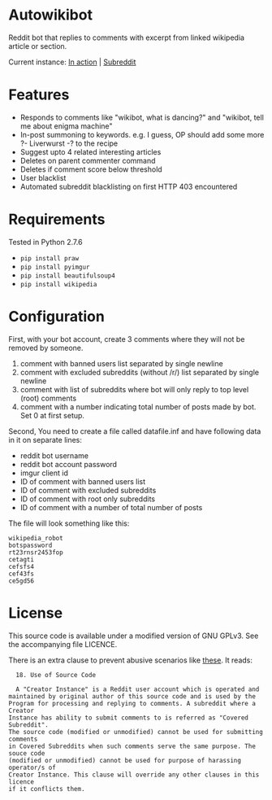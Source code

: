 Autowikibot
===========

Reddit bot that replies to comments with excerpt from linked wikipedia article or section.

Current instance:
[In action](http://www.reddit.com/u/autowikibot) |
[Subreddit](http://www.reddit.com/r/autowikibot/)

Features
========

* Responds to comments like "wikibot, what is dancing?" and  "wikibot, tell me about enigma machine"
* In-post summoning to keywords. e.g. I guess, OP should add some more ?- Liverwurst -? to the recipe
* Suggest upto 4 related interesting articles
* Deletes on parent commenter command
* Deletes if comment score below threshold
* User blacklist
* Automated subreddit blacklisting on first HTTP 403 encountered

Requirements
============

Tested in Python 2.7.6
* `pip install praw`
* `pip install pyimgur`
* `pip install beautifulsoup4`
* `pip install wikipedia`


Configuration
=============

First, with your bot account, create 3 comments where they will not be removed by someone.

1. comment with banned users list separated by single newline
2. comment with excluded subreddits (without /r/) list separated by single newline
3. comment with list of subreddits where bot will only reply to top level (root) comments
4. comment with a number indicating total number of posts made by bot. Set 0 at first setup.

Second, You need to create a file called datafile.inf and have following data in it on separate lines:

* reddit bot username
* reddit bot account password
* imgur client id
* ID of comment with banned users list
* ID of comment with excluded subreddits
* ID of comment with root only subreddits
* ID of comment with a number of total number of posts

The file will look something like this:

````
wikipedia_robot
botspassword
rt23rnsr2453fop
cetagti
cefsfs4
cef43fs
ce5gd56
````

License
=========

This source code is available under a modified version of GNU GPLv3. See the accompanying file LICENCE. 

There is an extra clause to prevent abusive scenarios like [these](http://www.reddit.com/r/autowikibot/comments/1w9t4e/impostor_bot_uallinonebot_spamming_with_double/cezzfhc). It reads:

````
  18. Use of Source Code 

  A "Creator Instance" is a Reddit user account which is operated and
maintained by original author of this source code and is used by the
Program for processing and replying to comments. A subreddit where a Creator
Instance has ability to submit comments to is referred as "Covered Subreddit".
The source code (modified or unmodified) cannot be used for submitting comments
in Covered Subreddits when such comments serve the same purpose. The souce code
(modified or unmodified) cannot be used for purpose of harassing operator/s of
Creator Instance. This clause will override any other clauses in this licence
if it conflicts them.
````
